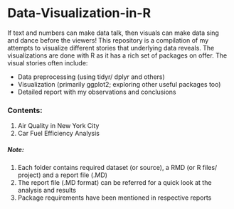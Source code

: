 # Data-Visualization-in-R

If text and numbers can make data talk, then visuals can make data sing and dance before the viewers! This repository is a compilation of my attempts to visualize different stories that underlying data reveals.
The visualizations are done with R as it has a rich set of packages on offer. The visual stories often include:  
 -  Data preprocessing (using tidyr/ dplyr and others)   
 -  Visualization (primarily ggplot2; exploring other useful packages too)   
 -  Detailed report with my observations and conclusions     
 
### Contents:   
1. Air Quality in New York City   
2. Car Fuel Efficiency Analysis   


##### Note:   
1. Each folder contains required dataset (or source), a RMD (or R files/ project) and a report file (.MD)
2. The report file (.MD format) can be referred for a quick look at the analysis and results
3. Package requirements have been mentioned in respective reports